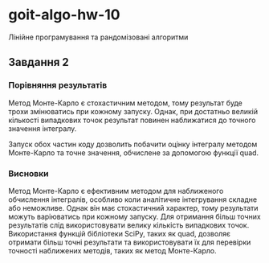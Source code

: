 # goit-algo-hw-10
Лінійне програмування та рандомізовані алгоритми

## Завдання 2  
### Порівняння результатів
Метод Монте-Карло є стохастичним методом, тому результат буде трохи змінюватись при кожному запуску. Однак, при достатньо великій кількості випадкових точок результат повинен наближатися до точного значення інтегралу.

Запуск обох частин коду дозволить побачити оцінку інтегралу методом Монте-Карло та точне значення, обчислене за допомогою функції quad.

### Висновки
Метод Монте-Карло є ефективним методом для наближеного обчислення інтегралів, особливо коли аналітичне інтегрування складне або неможливе. Однак він має стохастичний характер, тому результати можуть варіюватись при кожному запуску. Для отримання більш точних результатів слід використовувати велику кількість випадкових точок. Використання функцій бібліотеки SciPy, таких як quad, дозволяє отримати більш точні результати та використовувати їх для перевірки точності наближених методів, таких як метод Монте-Карло.
